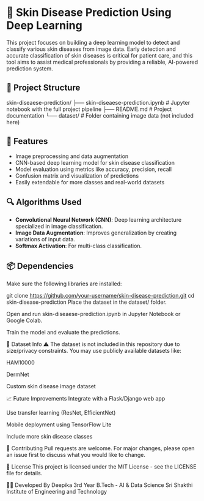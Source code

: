# 🧬 Skin Disease Prediction Using Deep Learning

This project focuses on building a deep learning model to detect and classify various skin diseases from image data. Early detection and accurate classification of skin diseases is critical for patient care, and this tool aims to assist medical professionals by providing a reliable, AI-powered prediction system.

## 📁 Project Structure

skin-diseaese-prediction/ 
              ├── skin-diseaese-prediction.ipynb # Jupyter notebook with the full project pipeline
              ├── README.md # Project documentation 
              └── dataset/ # Folder containing image data (not included here)


## 🚀 Features

- Image preprocessing and data augmentation
- CNN-based deep learning model for skin disease classification
- Model evaluation using metrics like accuracy, precision, recall
- Confusion matrix and visualization of predictions
- Easily extendable for more classes and real-world datasets

## 🔍 Algorithms Used

- **Convolutional Neural Network (CNN)**: Deep learning architecture specialized in image classification.
- **Image Data Augmentation**: Improves generalization by creating variations of input data.
- **Softmax Activation**: For multi-class classification.

## 📦 Dependencies

Make sure the following libraries are installed:

git clone https://github.com/your-username/skin-disease-prediction.git
cd skin-disease-prediction
Place the dataset in the dataset/ folder.

Open and run skin-diseaese-prediction.ipynb in Jupyter Notebook or Google Colab.

Train the model and evaluate the predictions.


🧪 Dataset Info
⚠️ The dataset is not included in this repository due to size/privacy constraints. You may use publicly available datasets like:

HAM10000

DermNet

Custom skin disease image dataset

📈 Future Improvements
Integrate with a Flask/Django web app

Use transfer learning (ResNet, EfficientNet)

Mobile deployment using TensorFlow Lite

Include more skin disease classes

🤝 Contributing
Pull requests are welcome. For major changes, please open an issue first to discuss what you would like to change.

📄 License
This project is licensed under the MIT License - see the LICENSE file for details.

🙋‍♀️ Developed By
Deepika
3rd Year B.Tech - AI & Data Science
Sri Shakthi Institute of Engineering and Technology

